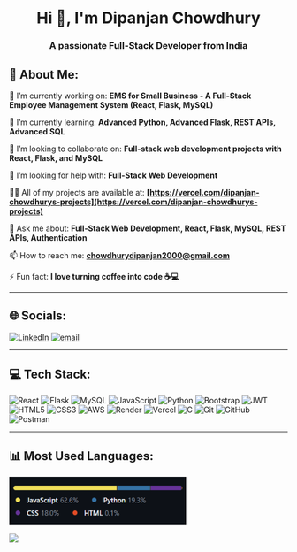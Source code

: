 <h1 align="center">Hi 👋, I'm Dipanjan Chowdhury</h1>
<h3 align="center">A passionate Full-Stack Developer from India</h3>

## 💫 About Me:
🔭 I’m currently working on: **EMS for Small Business - A Full-Stack Employee Management System (React, Flask, MySQL)**

🌱 I’m currently learning: **Advanced Python, Advanced Flask, REST APIs, Advanced SQL**

👯 I’m looking to collaborate on: **Full-stack web development projects with React, Flask, and MySQL**

🤝 I’m looking for help with: **Full-Stack Web Development**

👨‍💻 All of my projects are available at: **[https://vercel.com/dipanjan-chowdhurys-projects](https://vercel.com/dipanjan-chowdhurys-projects)**

💬 Ask me about: **Full-Stack Web Development, React, Flask, MySQL, REST APIs, Authentication**

📫 How to reach me: **chowdhurydipanjan2000@gmail.com**

⚡ Fun fact: **I love turning coffee into code ☕💻**

-----------------------------------------------------------------------------------------------------------------------------------------------

## 🌐 Socials:
[![LinkedIn](https://img.shields.io/badge/LinkedIn-%230077B5.svg?logo=linkedin&logoColor=white)](https://linkedin.com/in/dipanjanchowdhury932000) [![email](https://img.shields.io/badge/Email-D14836?logo=gmail&logoColor=white)](mailto:chowdhurydipanjan2000@gmail.com) 

-----------------------------------------------------------------------------------------------------------------------------------------------

## 💻 Tech Stack:
![React](https://img.shields.io/badge/react-%2320232a.svg?style=for-the-badge&logo=react&logoColor=%2361DAFB) 
![Flask](https://img.shields.io/badge/flask-%23000.svg?style=for-the-badge&logo=flask&logoColor=white) 
![MySQL](https://img.shields.io/badge/mysql-4479A1.svg?style=for-the-badge&logo=mysql&logoColor=white) 
![JavaScript](https://img.shields.io/badge/javascript-%23323330.svg?style=for-the-badge&logo=javascript&logoColor=%23F7DF1E) 
![Python](https://img.shields.io/badge/python-3670A0?style=for-the-badge&logo=python&logoColor=ffdd54) 
![Bootstrap](https://img.shields.io/badge/bootstrap-%238511FA.svg?style=for-the-badge&logo=bootstrap&logoColor=white) 
![JWT](https://img.shields.io/badge/JWT-black?style=for-the-badge&logo=JSON%20web%20tokens) 
![HTML5](https://img.shields.io/badge/html5-%23E34F26.svg?style=for-the-badge&logo=html5&logoColor=white) 
![CSS3](https://img.shields.io/badge/css3-%231572B6.svg?style=for-the-badge&logo=css3&logoColor=white) 
![AWS](https://img.shields.io/badge/AWS-%23FF9900.svg?style=for-the-badge&logo=amazon-aws&logoColor=white) 
![Render](https://img.shields.io/badge/Render-%46E3B7.svg?style=for-the-badge&logo=render&logoColor=white) 
![Vercel](https://img.shields.io/badge/vercel-%23000000.svg?style=for-the-badge&logo=vercel&logoColor=white) 
![C](https://img.shields.io/badge/c-%2300599C.svg?style=for-the-badge&logo=c&logoColor=white) 
![Git](https://img.shields.io/badge/git-%23F05033.svg?style=for-the-badge&logo=git&logoColor=white) 
![GitHub](https://img.shields.io/badge/github-%23121011.svg?style=for-the-badge&logo=github&logoColor=white) 
![Postman](https://img.shields.io/badge/Postman-FF6C37?style=for-the-badge&logo=postman&logoColor=white)

-----------------------------------------------------------------------------------------------------------------------------------------------

## 📊 Most Used Languages:
<p align="left">
  <picture>
    <!-- Dark mode -->
    <source srcset="assets/top-langs-dark.png" media="(prefers-color-scheme: dark)" />
    <!-- Light mode -->
    <source srcset="assets/top-langs-light.png" media="(prefers-color-scheme: light)" />
    <!-- Default (if none applies) -->
    <img src="assets/top-langs-dark.png" alt="Top Languages" width="320"/>
  </picture>
</p>

[![](https://visitcount.itsvg.in/api?id=Dipanjan932000&icon=0&color=0)](https://visitcount.itsvg.in)

<!-- Proudly created with GPRM ( https://gprm.itsvg.in ) -->
